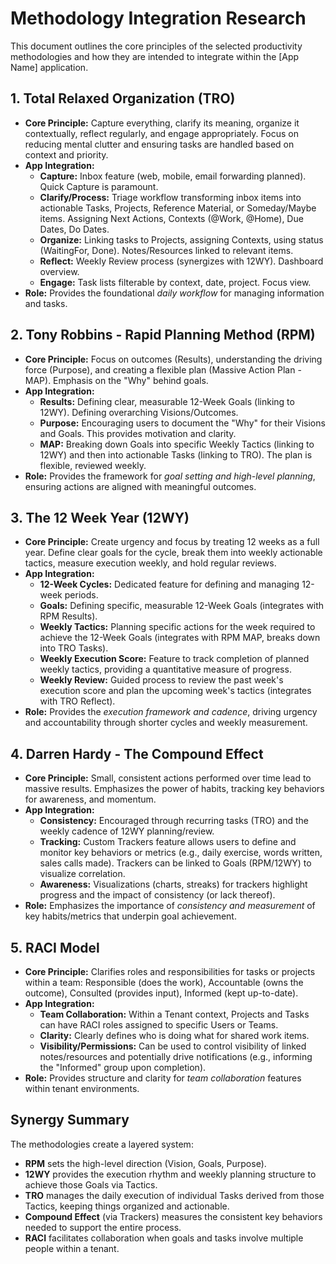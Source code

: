# Methodology Integration Research

This document outlines the core principles of the selected productivity methodologies and how they are intended to integrate within the [App Name] application.

## 1. Total Relaxed Organization (TRO)

*   **Core Principle:** Capture everything, clarify its meaning, organize it contextually, reflect regularly, and engage appropriately. Focus on reducing mental clutter and ensuring tasks are handled based on context and priority.
*   **App Integration:**
    *   **Capture:** Inbox feature (web, mobile, email forwarding planned). Quick Capture is paramount.
    *   **Clarify/Process:** Triage workflow transforming inbox items into actionable Tasks, Projects, Reference Material, or Someday/Maybe items. Assigning Next Actions, Contexts (@Work, @Home), Due Dates, Do Dates.
    *   **Organize:** Linking tasks to Projects, assigning Contexts, using status (WaitingFor, Done). Notes/Resources linked to relevant items.
    *   **Reflect:** Weekly Review process (synergizes with 12WY). Dashboard overview.
    *   **Engage:** Task lists filterable by context, date, project. Focus view.
*   **Role:** Provides the foundational *daily workflow* for managing information and tasks.

## 2. Tony Robbins - Rapid Planning Method (RPM)

*   **Core Principle:** Focus on outcomes (Results), understanding the driving force (Purpose), and creating a flexible plan (Massive Action Plan - MAP). Emphasis on the "Why" behind goals.
*   **App Integration:**
    *   **Results:** Defining clear, measurable 12-Week Goals (linking to 12WY). Defining overarching Visions/Outcomes.
    *   **Purpose:** Encouraging users to document the "Why" for their Visions and Goals. This provides motivation and clarity.
    *   **MAP:** Breaking down Goals into specific Weekly Tactics (linking to 12WY) and then into actionable Tasks (linking to TRO). The plan is flexible, reviewed weekly.
*   **Role:** Provides the framework for *goal setting and high-level planning*, ensuring actions are aligned with meaningful outcomes.

## 3. The 12 Week Year (12WY)

*   **Core Principle:** Create urgency and focus by treating 12 weeks as a full year. Define clear goals for the cycle, break them into weekly actionable tactics, measure execution weekly, and hold regular reviews.
*   **App Integration:**
    *   **12-Week Cycles:** Dedicated feature for defining and managing 12-week periods.
    *   **Goals:** Defining specific, measurable 12-Week Goals (integrates with RPM Results).
    *   **Weekly Tactics:** Planning specific actions for the week required to achieve the 12-Week Goals (integrates with RPM MAP, breaks down into TRO Tasks).
    *   **Weekly Execution Score:** Feature to track completion of planned weekly tactics, providing a quantitative measure of progress.
    *   **Weekly Review:** Guided process to review the past week's execution score and plan the upcoming week's tactics (integrates with TRO Reflect).
*   **Role:** Provides the *execution framework and cadence*, driving urgency and accountability through shorter cycles and weekly measurement.

## 4. Darren Hardy - The Compound Effect

*   **Core Principle:** Small, consistent actions performed over time lead to massive results. Emphasizes the power of habits, tracking key behaviors for awareness, and momentum.
*   **App Integration:**
    *   **Consistency:** Encouraged through recurring tasks (TRO) and the weekly cadence of 12WY planning/review.
    *   **Tracking:** Custom Trackers feature allows users to define and monitor key behaviors or metrics (e.g., daily exercise, words written, sales calls made). Trackers can be linked to Goals (RPM/12WY) to visualize correlation.
    *   **Awareness:** Visualizations (charts, streaks) for trackers highlight progress and the impact of consistency (or lack thereof).
*   **Role:** Emphasizes the importance of *consistency and measurement* of key habits/metrics that underpin goal achievement.

## 5. RACI Model

*   **Core Principle:** Clarifies roles and responsibilities for tasks or projects within a team: Responsible (does the work), Accountable (owns the outcome), Consulted (provides input), Informed (kept up-to-date).
*   **App Integration:**
    *   **Team Collaboration:** Within a Tenant context, Projects and Tasks can have RACI roles assigned to specific Users or Teams.
    *   **Clarity:** Clearly defines who is doing what for shared work items.
    *   **Visibility/Permissions:** Can be used to control visibility of linked notes/resources and potentially drive notifications (e.g., informing the "Informed" group upon completion).
*   **Role:** Provides structure and clarity for *team collaboration* features within tenant environments.

## Synergy Summary

The methodologies create a layered system:
- **RPM** sets the high-level direction (Vision, Goals, Purpose).
- **12WY** provides the execution rhythm and weekly planning structure to achieve those Goals via Tactics.
- **TRO** manages the daily execution of individual Tasks derived from those Tactics, keeping things organized and actionable.
- **Compound Effect** (via Trackers) measures the consistent key behaviors needed to support the entire process.
- **RACI** facilitates collaboration when goals and tasks involve multiple people within a tenant. 